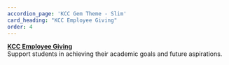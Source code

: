 ```yaml
---
accordion_page: 'KCC Gem Theme - Slim'
card_heading: "KCC Employee Giving"
order: 4
---
```


<p><strong><a href="../give/employee-giving/">KCC Employee Giving</a></strong><br />Support students in achieving their academic goals and future aspirations.</p>
